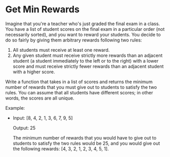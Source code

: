 # Get Min Rewards

Imagine that you're a teacher who's just graded the final exam in a class. You have a list of student scores on the final exam in a particular order (not necessarily sorted), and you want to reward your students. You decide to do so fairly by giving them arbitrary rewards following two rules:

1. All students must receive at least one reward.
2. Any given student must receive strictly more rewards than an adjacent student (a student immediately to the left or to the right) with a lower score and must receive strictly fewer rewards than an adjacent student with a higher score.

Write a function that takes in a list of scores and returns the minimum number of rewards that you must give out to students to satisfy the two rules. You can assume that all students have different scores; in other words, the scores are all unique.

Example:

- Input: [8, 4, 2, 1, 3, 6, 7, 9, 5]

  Output: 25

  The minimum number of rewards that you would have to give out to students to satisfy the two rules would be 25, and you would give out the following rewards: [4, 3, 2, 1, 2, 3, 4, 5, 1].
